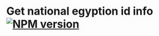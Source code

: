 Get national egyption id info [![NPM version](https://img.shields.io/npm/v/egyptian-nationalid.svg?style=flat-square&color=informational)](https://www.npmjs.com/package/get_national_egyption_id_info)
====
